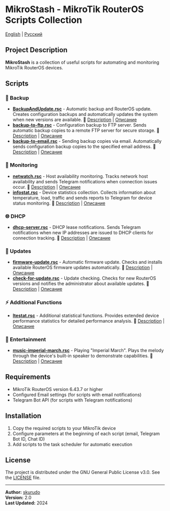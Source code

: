 # MikroStash - MikroTik RouterOS Scripts Collection

[English](README_EN.md) | [Русский](README.md)

## Project Description

**MikroStash** is a collection of useful scripts for automating and monitoring MikroTik RouterOS devices.

## Scripts

### 🔄 Backup
- **[BackupAndUpdate.rsc](BackupAndUpdate.rsc)** - Automatic backup and RouterOS update. Creates configuration backups and automatically updates the system when new versions are available. 📖 [Description](BackupAndUpdate_DESCRIPTION_EN.md) | [Описание](BackupAndUpdate_DESCRIPTION.md)
- **[backup-to-ftp.rsc](backup-to-ftp.rsc)** - Configuration backup to FTP server. Sends automatic backup copies to a remote FTP server for secure storage. 📖 [Description](backup-to-ftp_DESCRIPTION_EN.md) | [Описание](backup-to-ftp_DESCRIPTION.md)
- **[backup-to-email.rsc](backup-to-email.rsc)** - Sending backup copies via email. Automatically sends configuration backup copies to the specified email address. 📖 [Description](backup-to-email_DESCRIPTION_EN.md) | [Описание](backup-to-email_DESCRIPTION.md)

### 📡 Monitoring
- **[netwatch.rsc](netwatch.rsc)** - Host availability monitoring. Tracks network host availability and sends Telegram notifications when connection issues occur. 📖 [Description](netwatch_DESCRIPTION_EN.md) | [Описание](netwatch_DESCRIPTION.md)
- **[infostat.rsc](infostat.rsc)** - Device statistics collection. Collects information about temperature, load, traffic and sends reports to Telegram for device status monitoring. 📖 [Description](infostat_DESCRIPTION_EN.md) | [Описание](infostat_DESCRIPTION.md)

### 🌐 DHCP
- **[dhcp-server.rsc](dhcp-server.rsc)** - DHCP lease notifications. Sends Telegram notifications when new IP addresses are issued to DHCP clients for connection tracking. 📖 [Description](dhcp-server_DESCRIPTION_EN.md) | [Описание](dhcp-server_DESCRIPTION.md)

### 🔧 Updates
- **[firmware-update.rsc](firmware-update.rsc)** - Automatic firmware update. Checks and installs available RouterOS firmware updates automatically. 📖 [Description](firmware-update_DESCRIPTION_EN.md) | [Описание](firmware-update_DESCRIPTION.md)
- **[check-for-update.rsc](check-for-update.rsc)** - Update checking. Checks for new RouterOS versions and notifies the administrator about available updates. 📖 [Description](check-for-update_DESCRIPTION_EN.md) | [Описание](check-for-update_DESCRIPTION.md)

### ⚡ Additional Functions
- **[ltestat.rsc](ltestat.rsc)** - Additional statistical functions. Provides extended device performance statistics for detailed performance analysis. 📖 [Description](ltestat_DESCRIPTION_EN.md) | [Описание](ltestat_DESCRIPTION.md)

### 🎵 Entertainment
- **[music-imperial-march.rsc](music-imperial-march.rsc)** - Playing "Imperial March". Plays the melody through the device's built-in speaker to demonstrate capabilities. 📖 [Description](music-imperial-march_DESCRIPTION_EN.md) | [Описание](music-imperial-march_DESCRIPTION.md)

## Requirements

- MikroTik RouterOS version 6.43.7 or higher
- Configured Email settings (for scripts with email notifications)
- Telegram Bot API (for scripts with Telegram notifications)

## Installation

1. Copy the required scripts to your MikroTik device
2. Configure parameters at the beginning of each script (email, Telegram Bot ID, Chat ID)
3. Add scripts to the task scheduler for automatic execution

## License

The project is distributed under the GNU General Public License v3.0. See the [LICENSE](LICENSE) file.

---

**Author:** [skurudo](https://github.com/skurudo)  
**Version:** 2.0  
**Last Updated:** 2024
